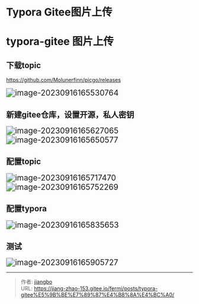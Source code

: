 # Typora Gitee图片上传


<!--more-->

# **typora-gitee** **图片上传**

## **下载topic**

https://github.com/Molunerfinn/picgo/releases

<img src="https://gitee.com/jiang-zhao-153/typora_images/raw/master/images/image-20230916165530764.png" alt="image-20230916165530764" style="zoom:150%;" />

## **新建gitee仓库，设置开源，私人密钥**

<img src="https://gitee.com/jiang-zhao-153/typora_images/raw/master/images/image-20230916165627065.png" alt="image-20230916165627065" style="zoom:150%;" />

<img src="https://gitee.com/jiang-zhao-153/typora_images/raw/master/images/image-20230916165650577.png" alt="image-20230916165650577" style="zoom:150%;" />

## **配置topic**

<img src="https://gitee.com/jiang-zhao-153/typora_images/raw/master/images/image-20230916165717470.png" alt="image-20230916165717470" style="zoom:150%;" />

<img src="https://gitee.com/jiang-zhao-153/typora_images/raw/master/images/image-20230916165752269.png" alt="image-20230916165752269" style="zoom:150%;" />



## **配置typora**

<img src="https://gitee.com/jiang-zhao-153/typora_images/raw/master/images/image-20230916165835653.png" alt="image-20230916165835653" style="zoom:150%;" />

## **测试**

<img src="https://gitee.com/jiang-zhao-153/typora_images/raw/master/images/image-20230916165905727.png" alt="image-20230916165905727" style="zoom:150%;" />


---

> 作者: [jiangbo](https://gitee.com/jiang-zhao-153)  
> URL: https://jiang-zhao-153.gitee.io/fermi/posts/typora-gitee%E5%9B%BE%E7%89%87%E4%B8%8A%E4%BC%A0/  

